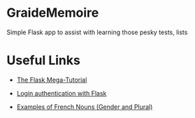 # GraideMemoire
Simple Flask app to assist with learning those pesky tests, lists

# Useful Links

* [The Flask Mega-Tutorial](https://blog.miguelgrinberg.com/post/the-flask-mega-tutorial-part-i-hello-world)
* [Login authentication with Flask](https://pythonspot.com/login-authentication-with-flask/)

* [Examples of French Nouns (Gender and Plural)](http://french.speak7.com/french_nouns.htm)

